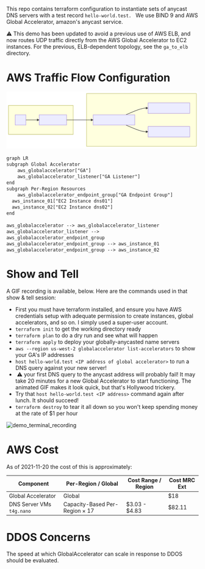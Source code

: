 

This repo contains terraform configuration to instantiate sets of anycast DNS servers with a test record `hello-world.test. ` We use BIND 9 and AWS Global Accelerator, amazon's anycast service.

 ⚠️ This demo has been updated to avoid a previous use of AWS ELB, and now routes UDP traffic directly from the AWS Global Accelerator to EC2 instances.  For the previous, ELB-dependent topology, see the `ga_to_elb` directory.

# AWS Traffic Flow Configuration

![aws traffic flow diagram](https://github.com/jeffsw/awscast_demo/blob/main/ga_to_ec2/traffic_flow_to_ec2.svg?raw=true)

```mermaid
graph LR
subgraph Global Accelerator
	aws_globalaccelerator["GA"]
	aws_globalaccelerator_listener["GA Listener"]
end
subgraph Per-Region Resources
	aws_globalaccelerator_endpoint_group["GA Endpoint Group"]
  aws_instance_01["EC2 Instance dns01"]
  aws_instance_02["EC2 Instance dns02"]
end

aws_globalaccelerator --> aws_globalaccelerator_listener
aws_globalaccelerator_listener --> aws_globalaccelerator_endpoint_group
aws_globalaccelerator_endpoint_group --> aws_instance_01
aws_globalaccelerator_endpoint_group --> aws_instance_02

```

# Show and Tell

A GIF recording is available, below.  Here are the commands used in that show & tell session:

* First you must have terraform installed, and ensure you have AWS credentials setup with adequate permission to create instances, global accelerators, and so on.  I simply used a super-user account.
* `terraform init` to get the working directory ready
* `terraform plan` to do a dry run and see what will happen
* `terraform apply` to deploy your globally-anycasted name servers
* `aws --region us-west-2 globalaccelerator list-accelerators` to show your GA's IP addresses
* `host hello-world.test <IP address of global accelerator>` to run a DNS query against your new server!
*  ⚠️ your first DNS query to the anycast address will probably fail!  It may take 20 minutes for a new Global Accelerator to start functioning.  The animated GIF makes it look quick, but that's Hollywood trickery.
* Try that `host hello-world.test <IP address>` command again after lunch.  It should succeed!
* `terraform destroy` to tear it all down so you won't keep spending money at the rate of $1 per hour

![demo_terminal_recording](https://github.com/jeffsw/awscast_demo/blob/main/demo_terminal_recording.gif?raw=true)

# AWS Cost

As of 2021-11-20 the cost of this is approximately:

| Component                 | Per-Region / Global                  | Cost Range / Region | Cost MRC Ext |
| ------------------------- | ------------------------------------ | ------------------- | ------------ |
| Global Accelerator        | Global                               |                     | $18          |
| DNS Server VMs `t4g.nano` | Capacity-Based Per-Region &times; 17 | $3.03 - $4.83       | $82.11       |

# DDOS Concerns

The speed at which GlobalAccelerator can scale in response to DDOS should be evaluated.



